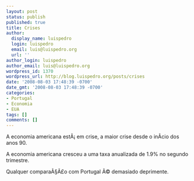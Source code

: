 ```yaml
---
layout: post
status: publish
published: true
title: Crises
author:
  display_name: luispedro
  login: luispedro
  email: luis@luispedro.org
  url: ''
author_login: luispedro
author_email: luis@luispedro.org
wordpress_id: 1370
wordpress_url: http://blog.luispedro.org/posts/crises
date: '2008-08-03 17:48:39 -0700'
date_gmt: '2008-08-03 17:48:39 -0700'
categories:
- Portugal
- Economia
- EUA
tags: []
comments: []
---
```

<p>A economia americana est&Atilde;&iexcl; em crise, a maior crise desde o in&Atilde;&shy;cio dos anos 90.</p>
<p>A economia americana cresceu a uma taxa anualizada de 1.9% no segundo trimestre.</p>
<p>Qualquer compara&Atilde;&sect;&Atilde;&pound;o com Portugal &Atilde;&copy; demasiado deprimente.</p>
